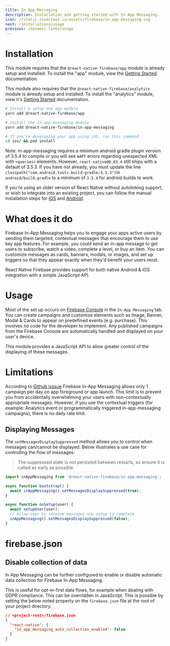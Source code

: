 ```yaml
---
title: In App Messaging
description: Installation and getting started with In App Messaging.
icon: //static.invertase.io/assets/firebase/in-app-messaging.svg
next: /installations/usage
previous: /dynamic-links/usage
---
```


# Installation

This module requires that the `@react-native-firebase/app` module is already setup and installed. To install the "app" module, view the
[Getting Started](/) documentation.

This module also requires that the `@react-native-firebase/analytics` module is already setup and installed. To install the "analytics" module, view it's [Getting Started](/analytics/usage) documentation.

```bash
# Install & setup the app module
yarn add @react-native-firebase/app

# Install the in-app-messaging module
yarn add @react-native-firebase/in-app-messaging

# If you're developing your app using iOS, run this command
cd ios/ && pod install
```

Note: in-app-messaging requires a minimum android gradle plugin version of 3.5.4 to compile or you will see `AAPT` errors regarding unexpected XML with `<queries>` elements. However, `react-native@0.63.4` still ships with a default of 3.5.3. If you have not already, you must update the line `classpath("com.android.tools.build:gradle:3.5.3")`in `android/build.gradle` to a minimum of `3.5.4` for android builds to work.

If you're using an older version of React Native without autolinking support, or wish to integrate into an existing project,
you can follow the manual installation steps for [iOS](/in-app-messaging/usage/installation/ios) and [Android](/in-app-messaging/usage/installation/android).

# What does it do

Firebase In-App Messaging helps you to engage your apps active users by sending them targeted, contextual messages that encourage
them to use key app features. For example, you could send an in-app message to get users to subscribe, watch a video,
complete a level, or buy an item. You can customize messages as cards, banners, modals, or images, and set up triggers
so that they appear exactly when they'd benefit your users most.

<Youtube id="5MRKpvKV2pg" />

React Native Firebase provides support for both native Android & iOS integration with a simple JavaScript API.

# Usage

Most of the set up occurs on [Firebase Console](https://console.firebase.google.com/u/0/project/_/inappmessaging) in the
`In-App Messaging` tab. You can create campaigns and customize elements such as Image, Banner, Modal & Cards to appear on
predefined events (e.g. purchase). This involves no code for the developer to implement. Any published campaigns from the
Firebase Console are automatically handled and displayed on your user's device.

This module provides a JavaScript API to allow greater control of the displaying of these messages.

# Limitations

According to [Github isssue](https://github.com/firebase/firebase-ios-sdk/issues/4768) Firebase In-App Messaging allows only 1 campaign per day on app foreground or app launch. This limit is to prevent you from accidentally overwhelming your users with non-contextually appropriate messages. However, if you use the contextual triggers (for example: Analytics event or programmatically triggered in-app-messaging campaigns), there is no daily rate limit.

## Displaying Messages

The `setMessagesDisplaySuppressed` method allows you to control when messages can/cannot be displayed. Below illustrates
a use case for controlling the flow of messages:

> The suppressed state is not persisted between restarts, so ensure it is called as early as possible.

```jsx
import inAppMessaging from '@react-native-firebase/in-app-messaging';

async function bootstrap() {
  await inAppMessaging().setMessagesDisplaySuppressed(true);
}

async function onSetup(user) {
  await setupUser(user);
  // Allow user to receive messages now setup is complete
  inAppMessaging().setMessagesDisplaySuppressed(false);
}
```

# firebase.json

## Disable collection of data

In App Messaging can be further configured to enable or disable automatic data collection for Firebase In-App Messaging.

This is useful for opt-in-first data flows, for example when dealing with GDPR compliance. This can be overridden in JavaScript.
This is possible by setting the below noted property on the `firebase.json` file at the root of your project directory.

```json
// <project-root>/firebase.json
{
  "react-native": {
    "in_app_messaging_auto_collection_enabled": false
  }
}
```
